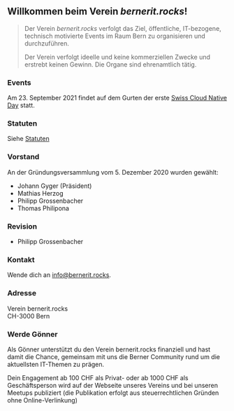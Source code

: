 ## Willkommen beim Verein *bernerit.rocks*!

> Der Verein *bernerit.rocks* verfolgt das Ziel, öffentliche, IT-bezogene, technisch motivierte Events im Raum Bern zu organisieren und durchzuführen.
>
> Der Verein verfolgt ideelle und keine kommerziellen Zwecke und erstrebt keinen
Gewinn. Die Organe sind ehrenamtlich tätig.

### Events

Am 23. September 2021 findet auf dem Gurten der erste [Swiss Cloud Native Day](https://cloudnativeday.ch) statt.

### Statuten

Siehe [Statuten](statuten.md)

### Vorstand

An der Gründungsversammlung vom 5. Dezember 2020 wurden gewählt:

* Johann Gyger (Präsident)
* Mathias Herzog
* Philipp Grossenbacher
* Thomas Philipona

### Revision

* Philipp Grossenbacher

### Kontakt

Wende dich an [info@bernerit.rocks](mailto:info@bernerit.rocks).

### Adresse

Verein bernerit.rocks  
CH-3000 Bern

### Werde Gönner

Als Gönner unterstützt du den Verein bernerit.rocks finanziell und hast damit die Chance, gemeinsam mit uns die Berner Community rund um die aktuellsten IT-Themen zu prägen.

Dein Engagement ab 100 CHF als Privat- oder ab 1000 CHF als Geschäftsperson wird auf der Webseite unseres Vereins und bei unseren Meetups publiziert (die Publikation erfolgt aus steuerrechtlichen Gründen ohne Online-Verlinkung)


